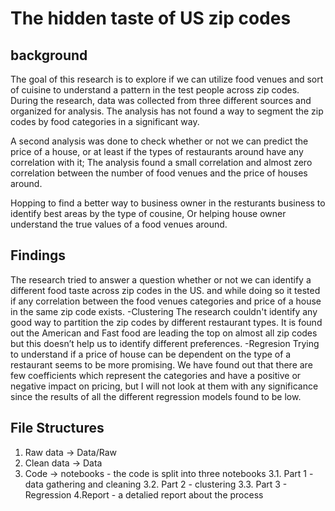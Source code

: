 # The hidden taste of US zip codes

## background

The goal of this research is to explore if we can utilize food venues and sort of cuisine to understand a pattern in the test people across zip codes. 
During the research, data was collected from three different sources and organized for analysis. 
The analysis has not found a way to segment the zip codes by food categories in a significant way.

A second analysis was done to check whether or not we can predict the price of a house,
or at least if the types of restaurants around have any correlation with it; 
The analysis found a small correlation and almost zero correlation between the number of food venues and the price of houses around.

Hopping to find a better way to business owner in the resturants business to identify best areas by the type of cousine,
Or helping house owner understand the true values of a food venues around.

## Findings

The research tried to answer a question whether or not we can identify a different food taste across zip codes in the US. and while doing so it tested if any correlation between the food venues categories and price of a house in the same zip code exists.
-Clustering
	The research couldn't identify any good way to partition the zip codes by different restaurant types. It is found out the American and Fast food are leading the top on almost all zip codes but this doesn’t help us to identify different preferences. 
-Regresion
	Trying to understand if a price of house can be dependent on the type of a restaurant seems to be more promising. We have found out that there are few coefficients which represent the categories and have a positive or negative impact on pricing, but I will not look at them with any significance since the results of all the different regression models found to be low.


## File Structures
1. Raw data -> Data/Raw
2. Clean data -> Data
3. Code -> notebooks - the code is split into three notebooks
  3.1. Part 1 - data gathering and cleaning
  3.2. Part 2 - clustering
  3.3. Part 3 - Regression
4.Report - a detalied report about the process
